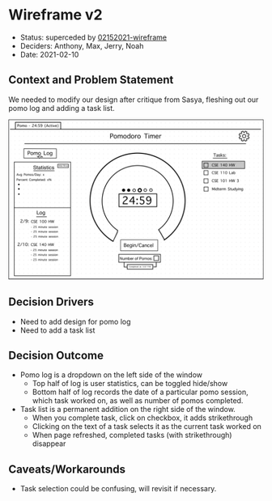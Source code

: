 # Wireframe v2

* Status: superceded by [02152021-wireframe](02152021-wireframe.md)
* Deciders: Anthony, Max, Jerry, Noah
* Date: 2021-02-10

## Context and Problem Statement

We needed to modify our design after critique from Sasya, fleshing out our pomo log and adding a task list.

![diagram](../interface/wireframes/wireframe2.png)

## Decision Drivers

* Need to add design for pomo log
* Need to add a task list

## Decision Outcome

* Pomo log is a dropdown on the left side of the window
  * Top half of log is user statistics, can be toggled hide/show
  * Bottom half of log records the date of a particular pomo session, which task worked on, as well as number of pomos completed.
* Task list is a permanent addition on the right side of the window.
  * When you complete task, click on checkbox, it adds strikethrough
  * Clicking on the text of a task selects it as the current task worked on
  * When page refreshed, completed tasks (with strikethrough) disappear

## Caveats/Workarounds

* Task selection could be confusing, will revisit if necessary.
